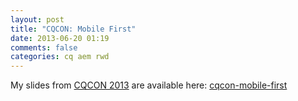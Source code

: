 ```yaml
---
layout: post
title: "CQCON: Mobile First"
date: 2013-06-20 01:19
comments: false
categories: cq aem rwd
---
```

My slides from [CQCON 2013](http://www.cqcon.eu/2013/en.html) are available here: [cqcon-mobile-first](/assets/cqcon-mobile-first/)